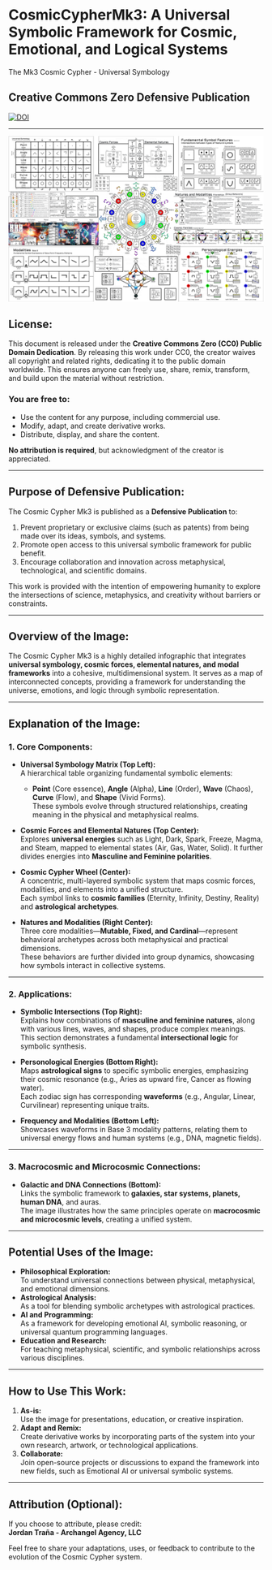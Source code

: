# CosmicCypherMk3: A Universal Symbolic Framework for Cosmic, Emotional, and Logical Systems
The Mk3 Cosmic Cypher - Universal Symbology

## Creative Commons Zero Defensive Publication
[![DOI](https://zenodo.org/badge/DOI/10.5281/zenodo.14357306.svg)](https://doi.org/10.5281/zenodo.14357306)

---

![Cosmic Cypher Mk3](./CosmicCypher_Mk3_2024-10-w1024px.png)

## **License:**  
This document is released under the **Creative Commons Zero (CC0) Public Domain Dedication**. By releasing this work under CC0, the creator waives all copyright and related rights, dedicating it to the public domain worldwide. This ensures anyone can freely use, share, remix, transform, and build upon the material without restriction.

### **You are free to:**
- Use the content for any purpose, including commercial use.
- Modify, adapt, and create derivative works.
- Distribute, display, and share the content.

**No attribution is required**, but acknowledgment of the creator is appreciated.

---

## **Purpose of Defensive Publication:**  
The Cosmic Cypher Mk3 is published as a **Defensive Publication** to:
1. Prevent proprietary or exclusive claims (such as patents) from being made over its ideas, symbols, and systems.
2. Promote open access to this universal symbolic framework for public benefit.
3. Encourage collaboration and innovation across metaphysical, technological, and scientific domains.

This work is provided with the intention of empowering humanity to explore the intersections of science, metaphysics, and creativity without barriers or constraints.

---

## **Overview of the Image:**  
The Cosmic Cypher Mk3 is a highly detailed infographic that integrates **universal symbology, cosmic forces, elemental natures, and modal frameworks** into a cohesive, multidimensional system. It serves as a map of interconnected concepts, providing a framework for understanding the universe, emotions, and logic through symbolic representation.

---

## **Explanation of the Image:**  

### 1. **Core Components:**
- **Universal Symbology Matrix (Top Left):**  
  A hierarchical table organizing fundamental symbolic elements:  
  - **Point** (Core essence), **Angle** (Alpha), **Line** (Order), **Wave** (Chaos), **Curve** (Flow), and **Shape** (Vivid Forms).  
  These symbols evolve through structured relationships, creating meaning in the physical and metaphysical realms.

- **Cosmic Forces and Elemental Natures (Top Center):**  
  Explores **universal energies** such as Light, Dark, Spark, Freeze, Magma, and Steam, mapped to elemental states (Air, Gas, Water, Solid). It further divides energies into **Masculine and Feminine polarities**.

- **Cosmic Cypher Wheel (Center):**  
  A concentric, multi-layered symbolic system that maps cosmic forces, modalities, and elements into a unified structure.  
  Each symbol links to **cosmic families** (Eternity, Infinity, Destiny, Reality) and **astrological archetypes**.

- **Natures and Modalities (Right Center):**  
  Three core modalities—**Mutable, Fixed, and Cardinal**—represent behavioral archetypes across both metaphysical and practical dimensions.  
  These behaviors are further divided into group dynamics, showcasing how symbols interact in collective systems.

---

### 2. **Applications:**
- **Symbolic Intersections (Top Right):**  
  Explains how combinations of **masculine and feminine natures**, along with various lines, waves, and shapes, produce complex meanings.  
  This section demonstrates a fundamental **intersectional logic** for symbolic synthesis.

- **Personological Energies (Bottom Right):**  
  Maps **astrological signs** to specific symbolic energies, emphasizing their cosmic resonance (e.g., Aries as upward fire, Cancer as flowing water).  
  Each zodiac sign has corresponding **waveforms** (e.g., Angular, Linear, Curvilinear) representing unique traits.

- **Frequency and Modalities (Bottom Left):**  
  Showcases waveforms in Base 3 modality patterns, relating them to universal energy flows and human systems (e.g., DNA, magnetic fields).

---

### 3. **Macrocosmic and Microcosmic Connections:**
- **Galactic and DNA Connections (Bottom):**  
  Links the symbolic framework to **galaxies, star systems, planets, human DNA**, and auras.  
  The image illustrates how the same principles operate on **macrocosmic and microcosmic levels**, creating a unified system.

---

## **Potential Uses of the Image:**  
- **Philosophical Exploration:**  
  To understand universal connections between physical, metaphysical, and emotional dimensions.
- **Astrological Analysis:**  
  As a tool for blending symbolic archetypes with astrological practices.
- **AI and Programming:**  
  As a framework for developing emotional AI, symbolic reasoning, or universal quantum programming languages.
- **Education and Research:**  
  For teaching metaphysical, scientific, and symbolic relationships across various disciplines.

---

## **How to Use This Work:**  
1. **As-is:**  
   Use the image for presentations, education, or creative inspiration.
2. **Adapt and Remix:**  
   Create derivative works by incorporating parts of the system into your own research, artwork, or technological applications.
3. **Collaborate:**  
   Join open-source projects or discussions to expand the framework into new fields, such as Emotional AI or universal symbolic systems.

---

## **Attribution (Optional):**  
If you choose to attribute, please credit:  
**Jordan Traña - Archangel Agency, LLC**  

Feel free to share your adaptations, uses, or feedback to contribute to the evolution of the Cosmic Cypher system.
